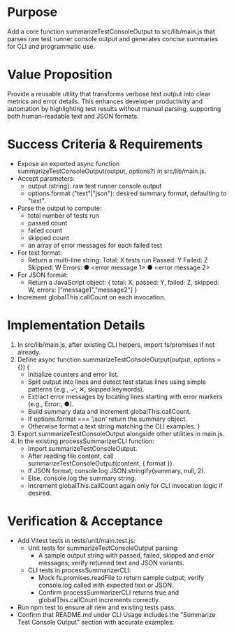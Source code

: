 # Purpose
Add a core function summarizeTestConsoleOutput to src/lib/main.js that parses raw test runner console output and generates concise summaries for CLI and programmatic use.

# Value Proposition
Provide a reusable utility that transforms verbose test output into clear metrics and error details. This enhances developer productivity and automation by highlighting test results without manual parsing, supporting both human-readable text and JSON formats.

# Success Criteria & Requirements
* Expose an exported async function summarizeTestConsoleOutput(output, options?) in src/lib/main.js.
* Accept parameters:
  * output (string): raw test runner console output
  * options.format ("text"|"json"): desired summary format, defaulting to "text".
* Parse the output to compute:
  * total number of tests run
  * passed count
  * failed count
  * skipped count
  * an array of error messages for each failed test
* For text format:
  * Return a multi-line string:
      Total: X tests run
      Passed: Y
      Failed: Z
      Skipped: W
      Errors:
        ● <error message 1>
        ● <error message 2>
* For JSON format:
  * Return a JavaScript object:
      {
        total: X,
        passed: Y,
        failed: Z,
        skipped: W,
        errors: ["message1","message2"]
      }
* Increment globalThis.callCount on each invocation.

# Implementation Details
1. In src/lib/main.js, after existing CLI helpers, import fs/promises if not already.
2. Define async function summarizeTestConsoleOutput(output, options = {}) {
     * Initialize counters and error list.
     * Split output into lines and detect test status lines using simple patterns (e.g., ✓, ✕, skipped keywords).
     * Extract error messages by locating lines starting with error markers (e.g., Error:, ●).
     * Build summary data and increment globalThis.callCount.
     * If options.format === 'json' return the summary object.
     * Otherwise format a text string matching the CLI examples.
   }
3. Export summarizeTestConsoleOutput alongside other utilities in main.js.
4. In the existing processSummarizerCLI function:
   * Import summarizeTestConsoleOutput.
   * After reading file content, call summarizeTestConsoleOutput(content, { format }).
   * If JSON format, console.log JSON.stringify(summary, null, 2).
   * Else, console.log the summary string.
   * Increment globalThis.callCount again only for CLI invocation logic if desired.

# Verification & Acceptance
* Add Vitest tests in tests/unit/main.test.js:
  * Unit tests for summarizeTestConsoleOutput parsing:
    - A sample output string with passed, failed, skipped and error messages; verify returned text and JSON variants.
  * CLI tests in processSummarizerCLI:
    - Mock fs.promises.readFile to return sample output; verify console.log called with expected text or JSON.
    - Confirm processSummarizerCLI returns true and globalThis.callCount increments correctly.
* Run npm test to ensure all new and existing tests pass.
* Confirm that README.md under CLI Usage includes the "Summarize Test Console Output" section with accurate examples.